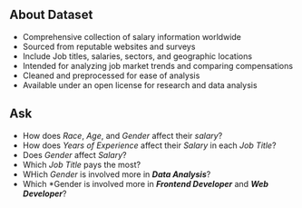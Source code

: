 ## About Dataset

* Comprehensive collection of salary information worldwide
* Sourced from reputable websites and surveys
* Include Job titles, salaries, sectors, and geographic locations
* Intended for analyzing job market trends and comparing compensations
* Cleaned and preprocessed for ease of analysis
* Available under an open license for research and data analysis
  
## Ask
* How does *Race*, *Age*, and *Gender* affect their *salary*?
* How does *Years of Experience* affect their *Salary* in each *Job Title*?
* Does *Gender* affect *Salary*?
* Which *Job Title* pays the most?
* WHich *Gender* is involved more in ***Data Analysis***?
* Which *Gender is involved more in ***Frontend Developer*** and ***Web Developer***?
